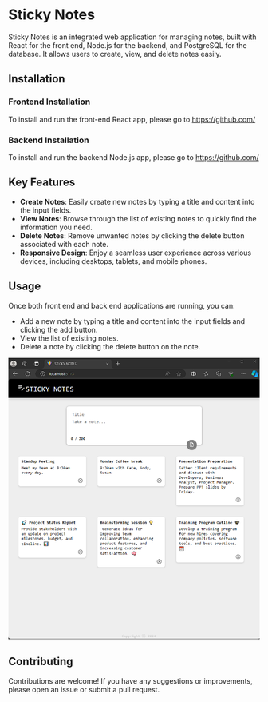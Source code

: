 # Sticky Notes

Sticky Notes is an integrated web application for managing notes, built with React for the front end, Node.js for the backend, and PostgreSQL for the database. It allows users to create, view, and delete notes easily.

## Installation

### Frontend Installation

To install and run the front-end React app, please go to https://github.com/

### Backend Installation

To install and run the backend Node.js app, please go to https://github.com/

## Key Features

- **Create Notes**: Easily create new notes by typing a title and content into the input fields.
- **View Notes**: Browse through the list of existing notes to quickly find the information you need.
- **Delete Notes**: Remove unwanted notes by clicking the delete button associated with each note.
- **Responsive Design**: Enjoy a seamless user experience across various devices, including desktops, tablets, and mobile phones.

## Usage

Once both front end and back end applications are running, you can:

- Add a new note by typing a title and content into the input fields and clicking the add button.
- View the list of existing notes.
- Delete a note by clicking the delete button on the note.

![Screen capture](screen_capture.png)

## Contributing

Contributions are welcome! If you have any suggestions or improvements, please open an issue or submit a pull request.
